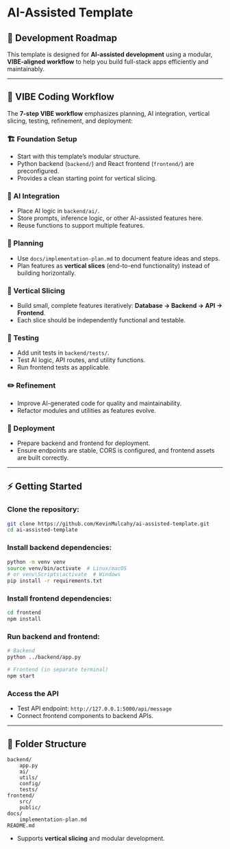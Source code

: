 # AI-Assisted Template

## 🚀 Development Roadmap

This template is designed for **AI-assisted development** using a modular, **VIBE-aligned workflow** to help you build full-stack apps efficiently and maintainably.

---

## 🎯 VIBE Coding Workflow

The **7-step VIBE workflow** emphasizes planning, AI integration, vertical slicing, testing, refinement, and deployment:

### 🏗 Foundation Setup

* Start with this template’s modular structure.
* Python backend (`backend/`) and React frontend (`frontend/`) are preconfigured.
* Provides a clean starting point for vertical slicing.

### 🤖 AI Integration

* Place AI logic in `backend/ai/`.
* Store prompts, inference logic, or other AI-assisted features here.
* Reuse functions to support multiple features.

### 📝 Planning

* Use `docs/implementation-plan.md` to document feature ideas and steps.
* Plan features as **vertical slices** (end-to-end functionality) instead of building horizontally.

### 🔪 Vertical Slicing

* Build small, complete features iteratively:
  **Database → Backend → API → Frontend**.
* Each slice should be independently functional and testable.

### 🧪 Testing

* Add unit tests in `backend/tests/`.
* Test AI logic, API routes, and utility functions.
* Run frontend tests as applicable.

### ✏️ Refinement

* Improve AI-generated code for quality and maintainability.
* Refactor modules and utilities as features evolve.

### 🚀 Deployment

* Prepare backend and frontend for deployment.
* Ensure endpoints are stable, CORS is configured, and frontend assets are built correctly.

---

## ⚡ Getting Started

### Clone the repository:

```bash
git clone https://github.com/KevinMulcahy/ai-assisted-template.git
cd ai-assisted-template
```

### Install backend dependencies:

```bash
python -m venv venv
source venv/bin/activate  # Linux/macOS
# or venv\Scripts\activate  # Windows
pip install -r requirements.txt
```

### Install frontend dependencies:

```bash
cd frontend
npm install
```

### Run backend and frontend:

```bash
# Backend
python ../backend/app.py

# Frontend (in separate terminal)
npm start
```

### Access the API

* Test API endpoint: `http://127.0.0.1:5000/api/message`
* Connect frontend components to backend APIs.

---

## 📂 Folder Structure

```
backend/
    app.py
    ai/
    utils/
    config/
    tests/
frontend/
    src/
    public/
docs/
    implementation-plan.md
README.md
```

* Supports **vertical slicing** and modular development.
